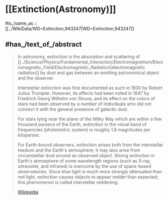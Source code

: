 
# [[Extinction(Astronomy)]] 

#is_/same_as :: [[../WikiData/WD~Extinction,943247|WD~Extinction,943247]] 

## #has_/text_of_/abstract 

> In astronomy, extinction is the absorption and scattering of [[../Science/Physics/Fundamental_Interaction/Electromagnetism/Electromagnetic_Field/Electromagnetic_Radiation|electromagnetic radiation]] by dust and gas 
> between an emitting astronomical object and the observer. 
> 
> Interstellar extinction was first documented as such in 1930 by Robert Julius Trumpler. 
> However, its effects had been noted in 1847 by Friedrich Georg Wilhelm von Struve, 
> and its effect on the colors of stars had been observed by a number of individuals 
> who did not connect it with the general presence of galactic dust. 
> 
> For stars lying near the plane of the Milky Way which are within a few thousand parsecs of the Earth, extinction in the visual band of frequencies (photometric system) is roughly 1.8 magnitudes per kiloparsec.
>
> For Earth-bound observers, extinction arises both from the interstellar medium and the Earth's atmosphere; it may also arise from circumstellar dust around an observed object. Strong extinction in Earth's atmosphere of some wavelength regions (such as X-ray, ultraviolet, and infrared) is overcome by the use of space-based observatories. Since blue light is much more strongly attenuated than red light, extinction causes objects to appear redder than expected; this phenomenon is called interstellar reddening.
>
> [Wikipedia](https://en.wikipedia.org/wiki/Extinction%20(astronomy)) 




